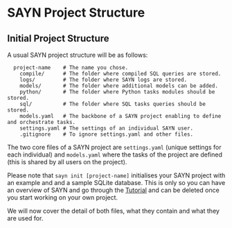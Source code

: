 # SAYN Project Structure

## Initial Project Structure

A usual SAYN project structure will be as follows:

      project-name    # The name you chose.
        compile/      # The folder where compiled SQL queries are stored.
        logs/         # The folder where SAYN logs are stored.
        models/       # The folder where additional models can be added.
        python/       # The folder where Python tasks modules should be stored.
        sql/          # The folder where SQL tasks queries should be stored.
        models.yaml   # The backbone of a SAYN project enabling to define and orchestrate tasks.
        settings.yaml # The settings of an individual SAYN user.
        .gitignore    # To ignore settings.yaml and other files.

The two core files of a SAYN project are `settings.yaml` (unique settings for each individual) and `models.yaml` where the tasks of the project are defined (this is shared by all users on the project).

Please note that `sayn init [project-name]` initialises your SAYN project with an example and and a sample SQLite database. This is only so you can have an overview of SAYN and go through the [Tutorial](tutorial.md) and can be deleted once you start working on your own project.

We will now cover the detail of both files, what they contain and what they are used for.
